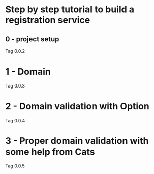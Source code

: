 # Step by step tutorial to build a registration service #

## 0 - project setup


Tag 0.0.2 

# 1 - Domain 

Tag 0.0.3

# 2 - Domain validation with Option

Tag 0.0.4

# 3 - Proper domain validation with some help from Cats

Tag 0.0.5